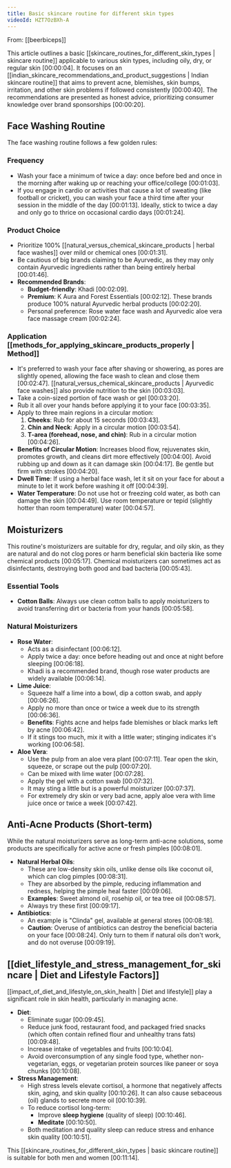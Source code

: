 ```yaml
---
title: Basic skincare routine for different skin types
videoId: HZT7OzBXh-A
---
```


From: [[beerbiceps]] <br/> 

This article outlines a basic [[skincare_routines_for_different_skin_types | skincare routine]] applicable to various skin types, including oily, dry, or regular skin <a class="yt-timestamp" data-t="00:00:04">[00:00:04]</a>. It focuses on an [[indian_skincare_recommendations_and_product_suggestions | Indian skincare routine]] that aims to prevent acne, blemishes, skin bumps, irritation, and other skin problems if followed consistently <a class="yt-timestamp" data-t="00:00:40">[00:00:40]</a>. The recommendations are presented as honest advice, prioritizing consumer knowledge over brand sponsorships <a class="yt-timestamp" data-t="00:00:20">[00:00:20]</a>.

## Face Washing Routine

The face washing routine follows a few golden rules:

### Frequency
*   Wash your face a minimum of twice a day: once before bed and once in the morning after waking up or reaching your office/college <a class="yt-timestamp" data-t="00:01:03">[00:01:03]</a>.
*   If you engage in cardio or activities that cause a lot of sweating (like football or cricket), you can wash your face a third time after your session in the middle of the day <a class="yt-timestamp" data-t="00:01:13">[00:01:13]</a>. Ideally, stick to twice a day and only go to thrice on occasional cardio days <a class="yt-timestamp" data-t="00:01:24">[00:01:24]</a>.

### Product Choice
*   Prioritize 100% [[natural_versus_chemical_skincare_products | herbal face washes]] over mild or chemical ones <a class="yt-timestamp" data-t="00:01:31">[00:01:31]</a>.
*   Be cautious of big brands claiming to be Ayurvedic, as they may only contain Ayurvedic ingredients rather than being entirely herbal <a class="yt-timestamp" data-t="00:01:46">[00:01:46]</a>.
*   **Recommended Brands**:
    *   **Budget-friendly**: Khadi <a class="yt-timestamp" data-t="00:02:09">[00:02:09]</a>.
    *   **Premium**: K Aura and Forest Essentials <a class="yt-timestamp" data-t="00:02:12">[00:02:12]</a>. These brands produce 100% natural Ayurvedic herbal products <a class="yt-timestamp" data-t="00:02:20">[00:02:20]</a>.
    *   Personal preference: Rose water face wash and Ayurvedic aloe vera face massage cream <a class="yt-timestamp" data-t="00:02:24">[00:02:24]</a>.

### Application [[methods_for_applying_skincare_products_properly | Method]]
*   It's preferred to wash your face after shaving or showering, as pores are slightly opened, allowing the face wash to clean and close them <a class="yt-timestamp" data-t="00:02:47">[00:02:47]</a>. [[natural_versus_chemical_skincare_products | Ayurvedic face washes]] also provide nutrition to the skin <a class="yt-timestamp" data-t="00:03:03">[00:03:03]</a>.
*   Take a coin-sized portion of face wash or gel <a class="yt-timestamp" data-t="00:03:20">[00:03:20]</a>.
*   Rub it all over your hands before applying it to your face <a class="yt-timestamp" data-t="00:03:35">[00:03:35]</a>.
*   Apply to three main regions in a circular motion:
    1.  **Cheeks**: Rub for about 15 seconds <a class="yt-timestamp" data-t="00:03:43">[00:03:43]</a>.
    2.  **Chin and Neck**: Apply in a circular motion <a class="yt-timestamp" data-t="00:03:54">[00:03:54]</a>.
    3.  **T-area (forehead, nose, and chin)**: Rub in a circular motion <a class="yt-timestamp" data-t="00:04:26">[00:04:26]</a>.
*   **Benefits of Circular Motion**: Increases blood flow, rejuvenates skin, promotes growth, and cleans dirt more effectively <a class="yt-timestamp" data-t="00:04:00">[00:04:00]</a>. Avoid rubbing up and down as it can damage skin <a class="yt-timestamp" data-t="00:04:17">[00:04:17]</a>. Be gentle but firm with strokes <a class="yt-timestamp" data-t="00:04:20">[00:04:20]</a>.
*   **Dwell Time**: If using a herbal face wash, let it sit on your face for about a minute to let it work before washing it off <a class="yt-timestamp" data-t="00:04:39">[00:04:39]</a>.
*   **Water Temperature**: Do not use hot or freezing cold water, as both can damage the skin <a class="yt-timestamp" data-t="00:04:49">[00:04:49]</a>. Use room temperature or tepid (slightly hotter than room temperature) water <a class="yt-timestamp" data-t="00:04:57">[00:04:57]</a>.

## Moisturizers

This routine's moisturizers are suitable for dry, regular, and oily skin, as they are natural and do not clog pores or harm beneficial skin bacteria like some chemical products <a class="yt-timestamp" data-t="00:05:17">[00:05:17]</a>. Chemical moisturizers can sometimes act as disinfectants, destroying both good and bad bacteria <a class="yt-timestamp" data-t="00:05:43">[00:05:43]</a>.

### Essential Tools
*   **Cotton Balls**: Always use clean cotton balls to apply moisturizers to avoid transferring dirt or bacteria from your hands <a class="yt-timestamp" data-t="00:05:58">[00:05:58]</a>.

### Natural Moisturizers
*   **Rose Water**:
    *   Acts as a disinfectant <a class="yt-timestamp" data-t="00:06:12">[00:06:12]</a>.
    *   Apply twice a day: once before heading out and once at night before sleeping <a class="yt-timestamp" data-t="00:06:18">[00:06:18]</a>.
    *   Khadi is a recommended brand, though rose water products are widely available <a class="yt-timestamp" data-t="00:06:14">[00:06:14]</a>.
*   **Lime Juice**:
    *   Squeeze half a lime into a bowl, dip a cotton swab, and apply <a class="yt-timestamp" data-t="00:06:26">[00:06:26]</a>.
    *   Apply no more than once or twice a week due to its strength <a class="yt-timestamp" data-t="00:06:36">[00:06:36]</a>.
    *   **Benefits**: Fights acne and helps fade blemishes or black marks left by acne <a class="yt-timestamp" data-t="00:06:42">[00:06:42]</a>.
    *   If it stings too much, mix it with a little water; stinging indicates it's working <a class="yt-timestamp" data-t="00:06:58">[00:06:58]</a>.
*   **Aloe Vera**:
    *   Use the pulp from an aloe vera plant <a class="yt-timestamp" data-t="00:07:11">[00:07:11]</a>. Tear open the skin, squeeze, or scrape out the pulp <a class="yt-timestamp" data-t="00:07:20">[00:07:20]</a>.
    *   Can be mixed with lime water <a class="yt-timestamp" data-t="00:07:28">[00:07:28]</a>.
    *   Apply the gel with a cotton swab <a class="yt-timestamp" data-t="00:07:32">[00:07:32]</a>.
    *   It may sting a little but is a powerful moisturizer <a class="yt-timestamp" data-t="00:07:37">[00:07:37]</a>.
    *   For extremely dry skin or very bad acne, apply aloe vera with lime juice once or twice a week <a class="yt-timestamp" data-t="00:07:42">[00:07:42]</a>.

## Anti-Acne Products (Short-term)

While the natural moisturizers serve as long-term anti-acne solutions, some products are specifically for active acne or fresh pimples <a class="yt-timestamp" data-t="00:08:01">[00:08:01]</a>.

*   **Natural Herbal Oils**:
    *   These are low-density skin oils, unlike dense oils like coconut oil, which can clog pimples <a class="yt-timestamp" data-t="00:08:31">[00:08:31]</a>.
    *   They are absorbed by the pimple, reducing inflammation and redness, helping the pimple heal faster <a class="yt-timestamp" data-t="00:09:06">[00:09:06]</a>.
    *   **Examples**: Sweet almond oil, rosehip oil, or tea tree oil <a class="yt-timestamp" data-t="00:08:57">[00:08:57]</a>.
    *   Always try these first <a class="yt-timestamp" data-t="00:09:17">[00:09:17]</a>.
*   **Antibiotics**:
    *   An example is "Clinda" gel, available at general stores <a class="yt-timestamp" data-t="00:08:18">[00:08:18]</a>.
    *   **Caution**: Overuse of antibiotics can destroy the beneficial bacteria on your face <a class="yt-timestamp" data-t="00:08:24">[00:08:24]</a>. Only turn to them if natural oils don't work, and do not overuse <a class="yt-timestamp" data-t="00:09:19">[00:09:19]</a>.

## [[diet_lifestyle_and_stress_management_for_skincare | Diet and Lifestyle Factors]]

[[impact_of_diet_and_lifestyle_on_skin_health | Diet and lifestyle]] play a significant role in skin health, particularly in managing acne.

*   **Diet**:
    *   Eliminate sugar <a class="yt-timestamp" data-t="00:09:45">[00:09:45]</a>.
    *   Reduce junk food, restaurant food, and packaged fried snacks (which often contain refined flour and unhealthy trans fats) <a class="yt-timestamp" data-t="00:09:48">[00:09:48]</a>.
    *   Increase intake of vegetables and fruits <a class="yt-timestamp" data-t="00:10:04">[00:10:04]</a>.
    *   Avoid overconsumption of any single food type, whether non-vegetarian, eggs, or vegetarian protein sources like paneer or soya chunks <a class="yt-timestamp" data-t="00:10:08">[00:10:08]</a>.
*   **Stress Management**:
    *   High stress levels elevate cortisol, a hormone that negatively affects skin, aging, and skin quality <a class="yt-timestamp" data-t="00:10:26">[00:10:26]</a>. It can also cause sebaceous (oil) glands to secrete more oil <a class="yt-timestamp" data-t="00:10:39">[00:10:39]</a>.
    *   To reduce cortisol long-term:
        *   Improve **sleep hygiene** (quality of sleep) <a class="yt-timestamp" data-t="00:10:46">[00:10:46]</a>.
        *   **Meditate** <a class="yt-timestamp" data-t="00:10:50">[00:10:50]</a>.
    *   Both meditation and quality sleep can reduce stress and enhance skin quality <a class="yt-timestamp" data-t="00:10:51">[00:10:51]</a>.

This [[skincare_routines_for_different_skin_types | basic skincare routine]] is suitable for both men and women <a class="yt-timestamp" data-t="00:11:14">[00:11:14]</a>.
